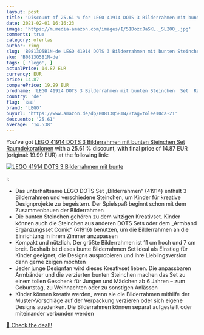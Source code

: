 ```yaml
---
layout: post
title: 'Discount of 25.61 % for LEGO 41914 DOTS 3 Bilderrahmen mit bunte'
date: 2021-02-01 16:16:23
image: 'https://m.media-amazon.com/images/I/51DozcJaSKL._SL200_.jpg'
comments: true
category: ofertas
author: ring
slug: 'B0813Q5B1N-de LEGO 41914 DOTS 3 Bilderrahmen mit bunten Steinchen Set...'
sku: 'B0813Q5B1N-de'
tags: [ 'lego', ]
actualPrice: 14.87 EUR
currency: EUR
price: 14.87
comparePrice: 19.99 EUR
prodname: 'LEGO 41914 DOTS 3 Bilderrahmen mit bunten Steinchen  Set  Raumdekorationen'
country: 'de'
flag: '🇩🇪'
brand: 'LEGO'
buyurl: 'https://www.amazon.de/dp/B0813Q5B1N/?tag=tolees0ca-21'
descuento: '25.61'
average: '14.538'
---
```


You've got [LEGO 41914 DOTS 3 Bilderrahmen mit bunten Steinchen  Set  Raumdekorationen](https://www.amazon.de/dp/B0813Q5B1N/?tag=tolees0ca-21) with a  25.61 % discount, with final price of 14.87 EUR (original: 19.99 EUR) at the following link:

[![LEGO 41914 DOTS 3 Bilderrahmen mit bunte](https://m.media-amazon.com/images/I/51DozcJaSKL._SL200_.jpg)](https://www.amazon.de/dp/B0813Q5B1N/?tag=tolees0ca-21)

ℹ️:

- Das unterhaltsame LEGO DOTS Set „Bilderrahmen“ (41914) enthält 3 Bilderrahmen und verschiedene Steinchen, um Kinder für kreative Designprojekte zu begeistern. Der Spielspaß beginnt schon mit dem Zusammenbauen der Bilderrahmen
- Die bunten Steinchen gehören zu dem witzigen Kreativset. Kinder können auch die Steinchen aus anderen DOTS Sets oder dem „Armband Ergänzungsset Comic“ (41916) benutzen, um die Bilderrahmen an die Einrichtung in ihrem Zimmer anzupassen
- Kompakt und nützlich. Der größte Bilderrahmen ist 11 cm hoch und 7 cm breit. Deshalb ist dieses bunte Bilderrahmen Set ideal als Einstieg für Kinder geeignet, die Designs ausprobieren und ihre Lieblingsversion dann gerne zeigen möchten
- Jeder junge Designfan wird dieses Kreativset lieben. Die anpassbaren Armbänder und die verzierten bunten Steinchen machen das Set zu einem tollen Geschenk für Jungen und Mädchen ab 6 Jahren – zum Geburtstag, zu Weihnachten oder zu sonstigen Anlässen
- Kinder können kreativ werden, wenn sie die Bilderrahmen mithilfe der Muster-Vorschläge auf der Verpackung verzieren oder sich eigene Designs ausdenken. Die Bilderrahmen können separat aufgestellt oder miteinander verbunden werden

[🛒 Check the deal!!](https://www.amazon.de/dp/B0813Q5B1N/?tag=tolees0ca-21)
